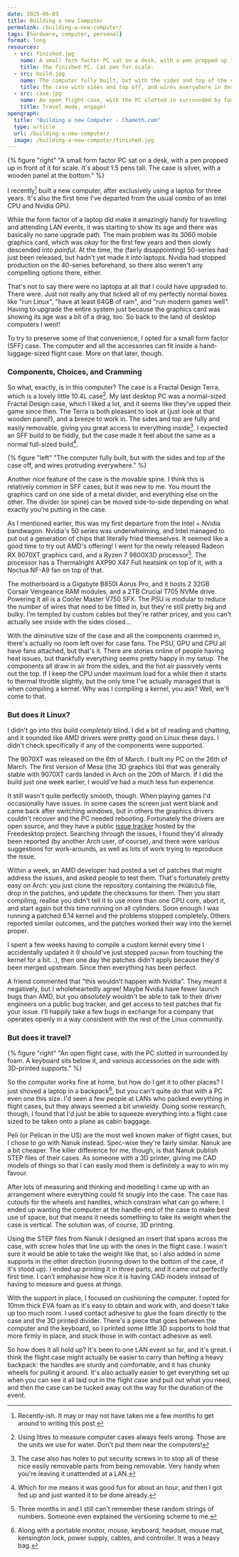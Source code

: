 ```yaml
---
date: 2025-06-03
title: Building a new Computer
permalink: /building-a-new-computer/
tags: [hardware, computer, personal]
format: long
resources:
  - src: finished.jpg
    name: A small form factor PC sat on a desk, with a pen propped up in front of it for scale. It's about 1.5 pens tall. The case is silver, with a wooden panel at the bottom.
    title: The finished PC. Cat pen for scale.
  - src: build.jpg
    name: The computer fully built, but with the sides and top of the case off, and wires protruding everywhere.
    title: The case with sides and top off, and wires everywhere in desperate need of management.
  - src: case.jpg
    name: An open flight case, with the PC slotted in surrounded by foam. A keyboard sits below it, and various accessories on the side with 3D-printed supports.
    title: Travel mode, engage!
opengraph:
  title: "Building a new Computer · Chameth.com"
  type: article
  url: /building-a-new-computer/
  image: /building-a-new-computer/finished.jpg
---
```


{% figure "right" "A small form factor PC sat on a desk, with a pen propped up in front of it for scale. It's about 1.5 pens tall. The case is silver, with a wooden panel at the bottom." %}

I recently[^1] built a new computer, after exclusively using a laptop for three
years. It's also the first time I've departed from the usual combo of an Intel
CPU and Nvidia GPU.

While the form factor of a laptop did make it amazingly handy for travelling
and attending LAN events, it was starting to show its age and there was
basically no sane upgrade path. The main problem was its 3060 mobile graphics
card, which was _okay_ for the first few years and then slowly descended into
_painful_. At the time, the (fairly disappointing) 50-series had just been
released, but hadn't yet made it into laptops. Nvidia had stopped production
on the 40-series beforehand, so there also weren't any compelling options there,
either.

That's not to say there were no laptops at all that I could have upgraded to.
There were. Just not really any that ticked all of my perfectly normal boxes
like "run Linux", "have at least 64GB of ram", and "run modern games well". 
Having to upgrade the entire system just because the graphics card was
showing its age was a bit of a drag, too. So back to the land of desktop
computers I went!

To try to preserve some of that convenience, I opted for a small form factor
(SFF) case. The computer and all the accessories can fit inside a
hand-luggage-sized flight case. More on that later, though.

### Components, Choices, and Cramming

So what, exactly, is in this computer? The case is a Fractal Design Terra,
which is a lovely little 10.4L case[^2]. My last desktop PC was a normal-sized
Fractal Design case, which I liked a lot, and it seems like they've upped their
game since then. The Terra is both pleasant to look at (just look at that
wooden panel!), and a breeze to work in. The sides and top are fully and easily
removable, giving you great access to everything inside[^3]. I expected an SFF
build to be fiddly, but the case made it feel about the same as a normal
full-sized build[^4].

<!--more-->

{% figure "left" "The computer fully built, but with the sides and top of the case off, and wires protruding everywhere." %}

Another nice feature of the case is the movable spine. I think this is
relatively common in SFF cases, but it was new to me. You mount the graphics
card on one side of a metal divider, and everything else on the other. The
divider (or spine) can be moved side-to-side depending on what exactly you're
putting in the case. 

As I mentioned earlier, this was my first departure from the Intel + Nvidia
bandwagon. Nvidia's 50 series was underwhelming, and Intel managed to put out
a generation of chips that literally fried themselves. It seemed like a good
time to try out AMD's offering! I went for the newly released Radeon RX 9070XT
graphics card, and a Ryzen 7 9800X3D processor[^5]. The processor has a
Thermalright AXP90 X47 Full heatsink on top of it, with a Noctua NF-A9 fan
on top of that.

The motherboard is a Gigabyte B850I Aorus Pro, and it hosts 2 32GB Corsair
Vengeance RAM modules, and a 2TB Crucial T705 NVMe drive. Powering it all is
a Cooler Master V750 SFX. The PSU is modular to reduce the number of wires that
need to be fitted in, but they're still pretty big and bulky. I'm tempted by
custom cables but they're rather pricey, and you can't actually see inside
with the sides closed…

With the diminutive size of the case and all the components crammed in,
there's actually no room left over for case fans. The PSU, GPU and CPU all have
fans attached, but that's it. There are stories online of people having heat
issues, but thankfully everything seems pretty happy in my setup. The components
all draw in air from the sides, and the hot air passively vents out the top. If
I keep the CPU under maximum load for a while then it starts to thermal throttle
slightly, but the only time I've actually managed that is when compiling a
kernel. Why was I compiling a kernel, you ask? Well, we'll come to that.

### But does it Linux?

I didn't go into this build _completely_ blind. I did a bit of reading and
chatting, and it sounded like AMD drivers were pretty good on Linux these
days. I didn't check specifically if any of the components were supported.

The 9070XT was released on the 6th of March. I built my PC on the 26th
of March. The first version of Mesa (the 3D graphics lib) that was generally
stable with 9070XT cards landed in Arch on the 20th of March. If I did the build
just one week earlier, I would've had a much less fun experience.

It still wasn't quite perfectly smooth, though. When playing games I'd
occasionally have issues. In some cases the screen just went blank and came
back after switching windows, but in others the graphics drivers couldn't
recover and the PC needed rebooting. Fortunately the drivers are open source,
and they have a public [issue tracker](https://gitlab.freedesktop.org/drm/amd)
hosted by the Freedesktop project. Searching through the issues, I found they'd
already been reported (by another Arch user, of course), and there were various
suggestions for work-arounds, as well as lots of work trying to reproduce the
issue.

Within a week, an AMD developer had posted a set of patches that might address
the issues, and asked people to test them. That's fortunately pretty easy on
Arch: you just clone the repository containing the `PKGBUILD` file, drop in
the patches, and update the checksums for them. Then you start compiling,
realise you didn't tell it to use more than one CPU core, abort it, and start
again but this time running on all cylinders. Soon enough I was running a
patched 6.14 kernel and the problems stopped completely. Others reported
similar outcomes, and the patches worked their way into the kernel proper.

I spent a few weeks having to compile a custom kernel every time I accidentally
updated it (I should've just stopped `pacman` from touching the kernel for a
bit…), then one day the patches didn't apply because they'd been merged
upstream. Since then everything has been perfect.

A friend commented that "this wouldn't happen with Nvidia". They meant it
negatively, but I wholeheartedly agree! Maybe Nvidia have fewer launch bugs
than AMD, but you _absolutely_ wouldn't be able to talk to their driver
engineers on a public bug tracker, and get access to test patches that fix
your issue. I'll happily take a few bugs in exchange for a company that operates
openly in a way consistent with the rest of the Linux community.

### But does it travel?

{% figure "right" "An open flight case, with the PC slotted in surrounded by foam. A keyboard sits below it, and various accessories on the side with 3D-printed supports." %}

So the computer works fine at home, but how do I get it to other places? I just
shoved a laptop in a backpack[^6], but you can't quite do that with a PC even
one this size. I'd seen a few people at LANs who packed everything in flight
cases, but they always seemed a bit unwieldy. Doing some research, though, I
found that I'd just be able to squeeze everything into a flight case sized to
be taken onto a plane as cabin baggage.

Peli (or Pelican in the US) are the most well known maker of flight cases, but
I chose to go with Nanuk instead. Spec-wise they're fairly similar. Nanuk are
a bit cheaper. The killer difference for me, though, is that Nanuk publish
STEP files of their cases. As someone with a 3D printer, giving me CAD models
of things so that I can easily mod them is definitely a way to win my favour.

After lots of measuring and thinking and modelling I came up with an arrangement
where everything could fit snugly into the case. The case has cutouts for the
wheels and handles, which constrain what can go where. I ended up wanting the
computer at the handle-end of the case to make best use of space, but that means
it needs something to take its weight when the case is vertical. The solution
was, of course, 3D printing.

Using the STEP files from Nanuk I designed an insert that spans across the
case, with screw holes that line up with the ones in the flight case. I wasn't
sure it would be able to take the weight like that, so I also added in some
supports in the other direction (running down to the bottom of the case, if it's
stood up). I ended up printing it in three parts, and it came out perfectly first
time. I can't emphasise how nice it is having CAD models instead of having to
measure and guess at things.

With the support in place, I focused on cushioning the computer. I opted for
10mm thick EVA foam as it's easy to obtain and work with, and doesn't take up too much
room. I used contact adhesive to glue the foam directly to the case and the
3D printed divider. There's a piece that goes between the computer and the
keyboard, so I printed some little 3D supports to hold that more firmly in
place, and stuck those in with contact adhesive as well.

So how does it all hold up? It's been to one LAN event so far, and it's great.
I think the flight case might actually be easier to carry than hefting a heavy
backpack: the handles are sturdy and comfortable, and it has chunky wheels for
pulling it around. It's also actually easier to get everything set up when you
can see it all laid out in the flight case and pull out what you need, and then
the case can be tucked away out the way for the duration of the event.

[^1]: Recently-ish. It may or may not have taken me a few months to get around
to writing this post.

[^2]: Using litres to measure computer cases always feels wrong. Those are
the units we use for water. Don't put them near the computers!

[^3]: The case also has holes to put security screws in to stop all of these
nice easily removable parts from being removable. Very handy when you're
leaving it unattended at a LAN.

[^4]: Which for me means it was good fun for about an hour, and then I got fed
up and just wanted it to be done already.

[^5]: Three months in and I still can't remember these random strings of
numbers. Someone even explained the versioning scheme to me. 

[^6]: Along with a portable monitor, mouse, keyboard, headset, mouse mat,
kensington lock, power supply, cables, and controller. It was a heavy bag.